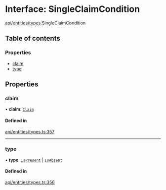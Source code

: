 # Interface: SingleClaimCondition

[api/entities/types](../wiki/api.entities.types).SingleClaimCondition

## Table of contents

### Properties

- [claim](../wiki/api.entities.types.SingleClaimCondition#claim)
- [type](../wiki/api.entities.types.SingleClaimCondition#type)

## Properties

### claim

• **claim**: [`Claim`](../wiki/api.entities.types#claim)

#### Defined in

[api/entities/types.ts:357](https://github.com/PolymeshAssociation/polymesh-sdk/blob/f8a937f04/src/api/entities/types.ts#L357)

___

### type

• **type**: [`IsPresent`](../wiki/api.entities.types.ConditionType#ispresent) \| [`IsAbsent`](../wiki/api.entities.types.ConditionType#isabsent)

#### Defined in

[api/entities/types.ts:356](https://github.com/PolymeshAssociation/polymesh-sdk/blob/f8a937f04/src/api/entities/types.ts#L356)
